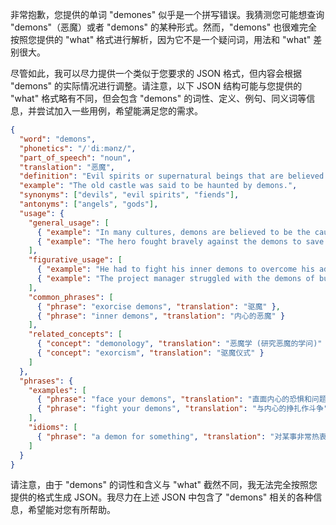 非常抱歉，您提供的单词 "demones" 似乎是一个拼写错误。我猜测您可能想查询 "demons"（恶魔）或者 "demons" 的某种形式。然而，"demons" 也很难完全按照您提供的 "what" 格式进行解析，因为它不是一个疑问词，用法和 "what" 差别很大。

尽管如此，我可以尽力提供一个类似于您要求的 JSON 格式，但内容会根据 "demons" 的实际情况进行调整。请注意，以下 JSON 结构可能与您提供的 "what" 格式略有不同，但会包含 "demons" 的词性、定义、例句、同义词等信息，并尝试加入一些用例，希望能满足您的需求。

```json
{
  "word": "demons",
  "phonetics": "/ˈdiːmənz/",
  "part_of_speech": "noun",
  "translation": "恶魔",
  "definition": "Evil spirits or supernatural beings that are believed to have a negative influence on people.",
  "example": "The old castle was said to be haunted by demons.",
  "synonyms": ["devils", "evil spirits", "fiends"],
  "antonyms": ["angels", "gods"],
  "usage": {
    "general_usage": [
      { "example": "In many cultures, demons are believed to be the cause of illnesses and misfortunes.", "translation": "在许多文化中，恶魔被认为是疾病和不幸的根源。" },
      { "example": "The hero fought bravely against the demons to save the kingdom.", "translation": "英雄勇敢地与恶魔战斗，以拯救王国。" }
    ],
    "figurative_usage": [
      { "example": "He had to fight his inner demons to overcome his addiction.", "translation": "他必须与内心的恶魔作斗争，才能克服他的瘾。" },
      { "example": "The project manager struggled with the demons of bureaucracy.", "translation": "项目经理与官僚主义的恶魔作斗争。" }
    ],
    "common_phrases": [
      { "phrase": "exorcise demons", "translation": "驱魔" },
      { "phrase": "inner demons", "translation": "内心的恶魔" }
    ],
    "related_concepts": [
      { "concept": "demonology", "translation": "恶魔学 (研究恶魔的学问)" },
      { "concept": "exorcism", "translation": "驱魔仪式" }
    ]
  },
  "phrases": {
    "examples": [
      { "phrase": "face your demons", "translation": "直面内心的恐惧和问题" },
      { "phrase": "fight your demons", "translation": "与内心的挣扎作斗争" }
    ],
    "idioms": [
      { "phrase": "a demon for something", "translation": "对某事非常热衷 (通常指负面的事物，如工作狂)" }
    ]
  }
}
```

请注意，由于 "demons" 的词性和含义与 "what" 截然不同，我无法完全按照您提供的格式生成 JSON。我尽力在上述 JSON 中包含了 "demons" 相关的各种信息，希望能对您有所帮助。
 